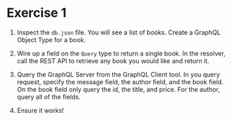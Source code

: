 # Exercise 1

1. Inspect the `db.json` file. You will see a list of books. Create a GraphQL Object Type for a book.

2. Wire up a field on the `Query` type to return a single book. In the resolver, call the REST API to retrieve any book you would like and return it.

3. Query the GraphQL Server from the GraphQL Client tool. In you query request, specify the message field, the author field, and the book field. On the book field only query the id, the title, and price. For the author, query all of the fields.

4. Ensure it works!